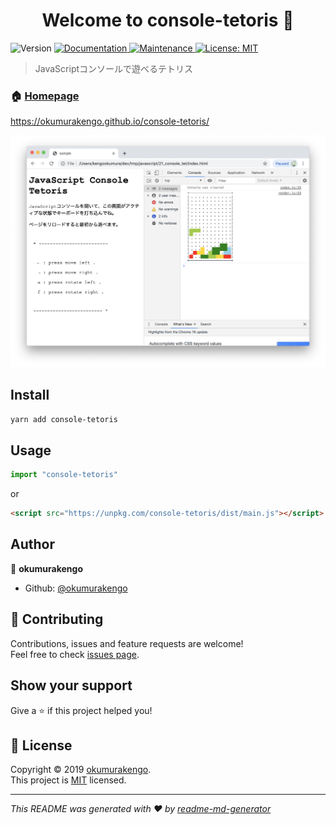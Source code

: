 <h1 align="center">Welcome to console-tetoris 👋</h1>
<p>
  <img alt="Version" src="https://img.shields.io/badge/version-1.0.0-blue.svg?cacheSeconds=2592000" />
  <a href="https://github.com/okumurakengo/console-tetoris#readme">
    <img alt="Documentation" src="https://img.shields.io/badge/documentation-yes-brightgreen.svg" target="_blank" />
  </a>
  <a href="https://github.com/okumurakengo/console-tetoris/graphs/commit-activity">
    <img alt="Maintenance" src="https://img.shields.io/badge/Maintained%3F-yes-green.svg" target="_blank" />
  </a>
  <a href="https://github.com/okumurakengo/console-tetoris/blob/master/LICENSE">
    <img alt="License: MIT" src="https://img.shields.io/badge/License-MIT-yellow.svg" target="_blank" />
  </a>
</p>

> JavaScriptコンソールで遊べるテトリス

### 🏠 [Homepage](https://okumurakengo.github.io/console-tetoris/)

https://okumurakengo.github.io/console-tetoris/

![JavaScriptコンソールで遊べるテトリス](image.png)

## Install

```sh
yarn add console-tetoris
```

## Usage

```js
import "console-tetoris"
```

or


```html
<script src="https://unpkg.com/console-tetoris/dist/main.js"></script>
```

## Author

👤 **okumurakengo**

* Github: [@okumurakengo](https://github.com/okumurakengo)

## 🤝 Contributing

Contributions, issues and feature requests are welcome!<br />Feel free to check [issues page](https://github.com/okumurakengo/console-tetoris).

## Show your support

Give a ⭐️ if this project helped you!

## 📝 License

Copyright © 2019 [okumurakengo](https://github.com/okumurakengo).<br />
This project is [MIT](https://github.com/okumurakengo/console-tetoris/blob/master/LICENSE) licensed.

***
_This README was generated with ❤️ by [readme-md-generator](https://github.com/kefranabg/readme-md-generator)_
